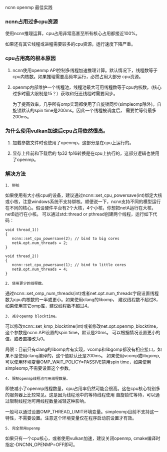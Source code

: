ncnn openmp 最佳实践

### ncnn占用过多cpu资源

   使用ncnn推理运算，cpu占用非常高甚至所有核心占用都接近100%。

   如果还有其它线程或进程需要较多的cpu资源，运行速度下降严重。

### cpu占用高的根本原因

1. ncnn使用openmp API控制多线程加速推理计算。默认情况下，线程数等于cpu内核数。如果推理需要高频率运行，必然占用大部分
   cpu资源。

2. openmp内部维护一个线程池，线程池最大可用线程数等于cpu内核数。(核心过多时最大限制是15？）获取和归还线程时需要同步。

   为了提高效率，几乎所有omp实现都使用了自旋锁同步(simpleomp除外)。自旋锁默认的spin time是200ms。因此一个线程被调度后，
   需要忙等待最多200ms。

### 为什么使用vulkan加速后cpu占用依然很高。

1. 加载参数文件时也使用了openmp，这部分是在cpu上运行的。

2. 显存上传前和下载后的 fp32 fp16转换是在cpu上执行的，这部分逻辑也使用了openmp。

### 解决方法

```
1. 绑核
```
   如果使用有大小核cpu的设备，建议通过ncnn::set_cpu_powersave(int)绑定大核或小核，注意windows系统不支持绑核。顺便说一下，ncnn支持不同的模型运行在不同的核心。假设硬件平台有2个大核，4个小核，你想把netA运行在大核，netB运行在小核。
   可以通过std::thread or pthread创建两个线程，运行如下代码：
   
   ```
   void thread_1()
   {
      ncnn::set_cpu_powersave(2); // bind to big cores
      netA.opt.num_threads = 2;
   }

   void thread_2()
   {
      ncnn::set_cpu_powersave(1); // bind to little cores
      netB.opt.num_threads = 4;
   }
   ```

```
2. 使用更少的线程数。
```
   通过ncnn::set_omp_num_threads(int)或者net.opt.num_threads字段设置线程数为cpu内核数的一半或更小。如果使用clang的libomp，
   建议线程数不超过8，如果使用其它omp库，建议线程数不超过4。
```
3. 减小openmp blocktime。
```
   可以修改ncnn::set_kmp_blocktime(int)或者修改net.opt.openmp_blocktime，这个参数是ncnn API设置的spin time，默认是20ms。
   可以根据情况设置更小的值，或者直接改为0。

   局限：目前只有clang的libomp库有实现，vcomp和libgomp都没有相应接口，如果不是使用clang编译的，这个值默认还是200ms。
   如果使用vcomp或libgomp, 可以使用环境变量OMP_WAIT_POLICY=PASSIVE禁用spin time，如果使用simpleomp,不需要设置这个参数。
```
4. 限制openmp线程池可用线程数量。
```
   即使减小了openmp线程数量，cpu占用率仍然可能会很高。这在cpu核心特别多的服务器上比较常见。这是因为线程池中的等待线程使用
   自旋锁忙等待，可以通过限制线程池可用线程数量减轻这种影响。

   一般可以通过设置OMP_THREAD_LIMIT环境变量。simpleomp目前不支持这一特性，不需要设置。注意这个环境变量仅在程序启动前设置才有效。
```
5. 完全禁用openmp
```
   如果只有一个cpu核心，或者使用vulkan加速，建议关闭openmp, cmake编译时指定-DNCNN_OPENMP=OFF即可。